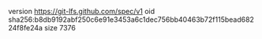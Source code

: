 version https://git-lfs.github.com/spec/v1
oid sha256:b8db9192abf250c6e91e3453a6c1dec756bb40463b72f115bead68224f8fe24a
size 7376
